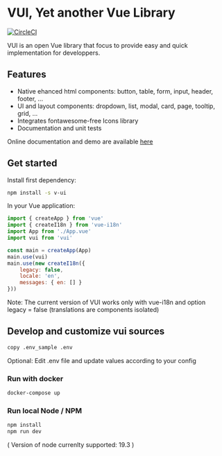 # VUI, Yet another Vue Library

[![CircleCI](https://dl.circleci.com/status-badge/img/gh/e-xode/vui/tree/master.svg?style=svg&circle-token=d8353b320a36159da949b935eba5cbdb41502a60)](https://dl.circleci.com/status-badge/redirect/gh/e-xode/vui/tree/master)

VUI is an open Vue library that focus to provide easy and quick implementation for developpers.

## Features
- Native ehanced html components: button, table, form, input, header, footer, ...
- UI and layout components: dropdown, list, modal, card, page, tooltip, grid, ...
- Integrates fontawesome-free Icons library
- Documentation and unit tests

Online documentation and demo are available [here](https://vui.e-xode.net/)

## Get started

Install first dependency:
```sh
npm install -s v-ui
```

In your Vue application:
```javascript
import { createApp } from 'vue'
import { createI18n } from 'vue-i18n'
import App from './App.vue'
import vui from 'vui'

const main = createApp(App)
main.use(vui)
main.use(new createI18n({
    legacy: false,
    locale: 'en',
    messages: { en: [] }
}))
```

Note: The current version of VUI works only with vue-i18n and option legacy = false (translations are components isolated)

## Develop and customize vui sources
```sh
copy .env_sample .env
```
Optional: Edit .env file and update values according to your config

### Run with docker
```sh
docker-compose up
```

### Run local Node / NPM
```sh
npm install
npm run dev
```
( Version of node currenlty supported: 19.3 )
